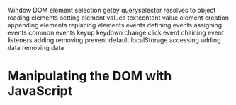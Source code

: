 Window
DOM
element selection
getby
queryselector
resolves to object
reading elements
setting element values
textcontent
value
element creation
appending elements
replacing elements
events
defining events
assigning events
common events
keyup
keydown
change
click
event chaining
event listeners
adding
removing
prevent default
localStorage
accessing
adding data
removing data

# Manipulating the DOM with JavaScript
